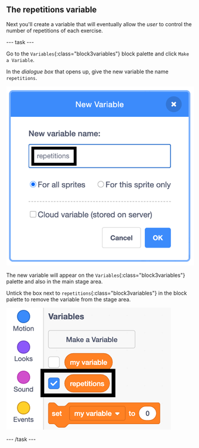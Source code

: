 ## The repetitions variable

Next you'll create a variable that will eventually allow the _user_ to control the number of repetitions of each exercise.

--- task ---

Go to the `Variables`{:class="block3variables"} block palette and click `Make a Variable`.

In the _dialogue box_ that opens up, give the new variable the name `repetitions`.

![Making a new variable dialogue box](images/createRepetitionsVariable.png)

The new variable will appear on the `Variables`{:class="block3variables"} palette and also in the main stage area. 

Untick the box next to `repetitions`{:class="block3variables"} in the block palette to remove the variable from the stage area.

![Untick the repetitions variable](images/untickRepetitionsVariable.png)

--- /task ---
